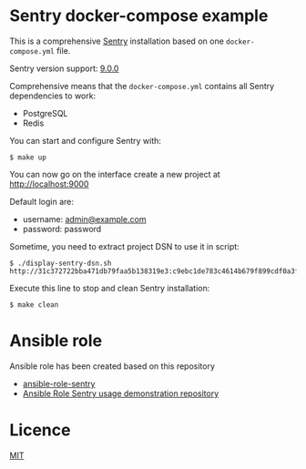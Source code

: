 # Sentry docker-compose example

This is a comprehensive [Sentry](https://sentry.io/welcome/) installation based on one `docker-compose.yml` file.

Sentry version support: [9.0.0](https://github.com/getsentry/sentry/releases/tag/9.0.0)

Comprehensive means that the `docker-compose.yml` contains all Sentry dependencies to work:

- PostgreSQL
- Redis

You can start and configure Sentry with:

```
$ make up
```

You can now go on the interface create a new project at [http://localhost:9000](http://localhost:9000)

Default login are:

* username: admin@example.com
* password: password

Sometime, you need to extract project DSN to use it in script:

```
$ ./display-sentry-dsn.sh
http://31c372722bba471db79faa5b138319e3:c9ebc1de783c4614b679f899cdf0a3f8@0.0.0.0:9001/1
```

Execute this line to stop and clean Sentry installation:

```
$ make clean
```

# Ansible role

Ansible role has been created based on this repository

* [ansible-role-sentry](https://github.com/harobed/ansible-role-sentry)
* [Ansible Role Sentry usage demonstration repository](https://github.com/harobed/ansible-role-sentry-example)

# Licence

[MIT](https://en.wikipedia.org/wiki/MIT_License)